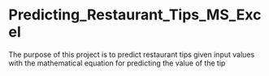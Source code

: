 # Predicting_Restaurant_Tips_MS_Excel
The purpose of this project is to predict restaurant tips given input values with the mathematical equation for predicting the value of the tip
